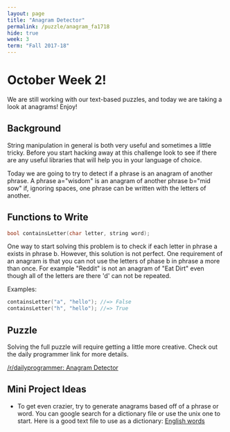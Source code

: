 ```yaml
---
layout: page
title: "Anagram Detector"
permalink: /puzzle/anagram_fa1718
hide: true
week: 3
term: "Fall 2017-18"
---
```

# October Week 2!
We are still working with our text-based puzzles, and today we are taking a look at anagrams! Enjoy!

## Background
String manipulation in general is both very useful and sometimes a little tricky. Before you start hacking away at this challenge look to see if there are any useful libraries that will help you in your language of choice.

Today we are going to try to detect if a phrase is an anagram of another phrase. A phrase a="wisdom" is an anagram of another phrase b="mid sow" if, ignoring spaces, one phrase can be written with the letters of another.

## Functions to Write

```c++
bool containsLetter(char letter, string word);
```

One way to start solving this problem is to check if each letter in phrase a exists in phrase b. However, this solution is not perfect. One requirement of an anagram is that you can not use the letters of phase b in phrase a more than once. For example "Reddit" is not an anagram of "Eat Dirt" even though all of the letters are there 'd' can not be repeated.

Examples:

```c++
containsLetter("a", "hello"); //=> False
containsLetter("h", "hello"); //=> True
```

## Puzzle

Solving the full puzzle will require getting a little more creative. Check out the daily programmer link for more details.

[/r/dailyprogrammer: Anagram Detector](https://www.reddit.com/r/dailyprogrammer/comments/52enht/20160912_challenge_283_easy_anagram_detector/)

## Mini Project Ideas

* To get even crazier, try to generate anagrams based off of a phrase or word. You can google search for a dictionary file or use the unix one to start. Here is a good text file to use as a dictionary: [English words](https://github.com/dwyl/english-words)
